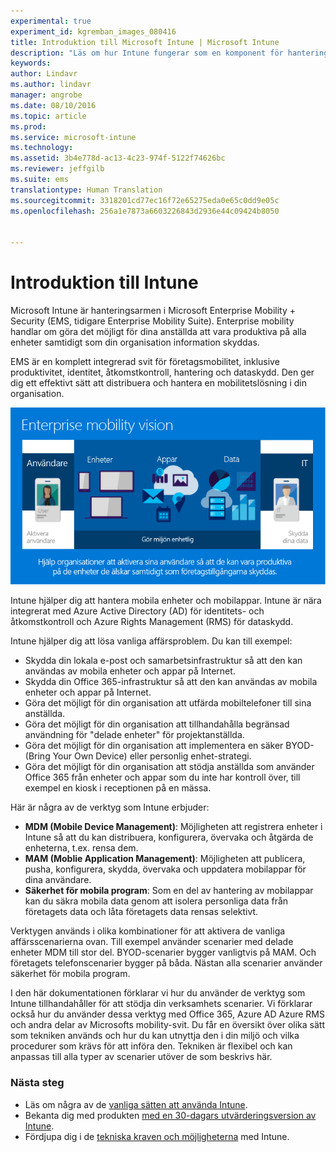 ```yaml
---
experimental: true
experiment_id: kgremban_images_080416
title: Introduktion till Microsoft Intune | Microsoft Intune
description: "Läs om hur Intune fungerar som en komponent för hantering av mobila enheter för Enterprise Mobility + Security."
keywords: 
author: Lindavr
ms.author: lindavr
manager: angrobe
ms.date: 08/10/2016
ms.topic: article
ms.prod: 
ms.service: microsoft-intune
ms.technology: 
ms.assetid: 3b4e778d-ac13-4c23-974f-5122f74626bc
ms.reviewer: jeffgilb
ms.suite: ems
translationtype: Human Translation
ms.sourcegitcommit: 3318201cd77ec16f72e65275eda0e65c0dd9e05c
ms.openlocfilehash: 256a1e7873a6603226843d2936e44c09424b8050


---
```


# Introduktion till Intune
Microsoft Intune är hanteringsarmen i Microsoft Enterprise Mobility + Security (EMS, tidigare Enterprise Mobility Suite). Enterprise mobility handlar om göra det möjligt för dina anställda att vara produktiva på alla enheter samtidigt som din organisation information skyddas.  

EMS är en komplett integrerad svit för företagsmobilitet, inklusive produktivitet, identitet, åtkomstkontroll, hantering och dataskydd. Den ger dig ett effektivt sätt att distribuera och hantera en mobilitetslösning i din organisation.  

![Bild av företagsmobilitetsvision](..\media\em-vision.png)

Intune hjälper dig att hantera mobila enheter och mobilappar. Intune är nära integrerat med Azure Active Directory (AD) för identitets- och åtkomstkontroll och Azure Rights Management (RMS) för dataskydd.  

Intune hjälper dig att lösa vanliga affärsproblem. Du kan till exempel:

* Skydda din lokala e-post och samarbetsinfrastruktur så att den kan användas av mobila enheter och appar på Internet.
* Skydda din Office 365-infrastruktur så att den kan användas av mobila enheter och appar på Internet.
* Göra det möjligt för din organisation att utfärda mobiltelefoner till sina anställda.
* Göra det möjligt för din organisation att tillhandahålla begränsad användning för "delade enheter" för projektanställda.
* Göra det möjligt för din organisation att implementera en säker BYOD- (Bring Your Own Device) eller personlig enhet-strategi.
* Göra det möjligt för din organisation att stödja anställda som använder Office 365 från enheter och appar som du inte har kontroll över, till exempel en kiosk i receptionen på en mässa.

Här är några av de verktyg som Intune erbjuder:
* **MDM (Mobile Device Management)**: Möjligheten att registrera enheter i Intune så att du kan distribuera, konfigurera, övervaka och åtgärda de enheterna, t.ex. rensa dem.
* **MAM (Moblie Application Management)**: Möjligheten att publicera, pusha, konfigurera, skydda, övervaka och uppdatera mobilappar för dina användare.
* **Säkerhet för mobila program**: Som en del av hantering av mobilappar kan du säkra mobila data genom att isolera personliga data från företagets data och låta företagets data rensas selektivt.

Verktygen används i olika kombinationer för att aktivera de vanliga affärsscenarierna ovan. Till exempel använder scenarier med delade enheter MDM till stor del. BYOD-scenarier bygger vanligtvis på MAM. Och företagets telefonscenarier bygger på båda. Nästan alla scenarier använder säkerhet för mobila program.

I den här dokumentationen förklarar vi hur du använder de verktyg som Intune tillhandahåller för att stödja din verksamhets scenarier.  Vi förklarar också hur du använder dessa verktyg med Office 365, Azure AD Azure RMS och andra delar av Microsofts mobility-svit. Du får en översikt över olika sätt som tekniken används och hur du kan utnyttja den i din miljö och vilka procedurer som krävs för att införa den. Tekniken är flexibel och kan anpassas till alla typer av scenarier utöver de som beskrivs här.

### Nästa steg
* Läs om några av de [vanliga sätten att använda Intune](common-ways-to-use-intune.md).
* Bekanta dig med produkten [med en 30-dagars utvärderingsversion av Intune](get-started-with-a-30-day-trial-of-microsoft-intune.md).
* Fördjupa dig i de [tekniska kraven och möjligheterna](/intune/get-started/what-to-know-before-you-start-microsoft-intune) med Intune.



<!--HONumber=Oct16_HO2-->


